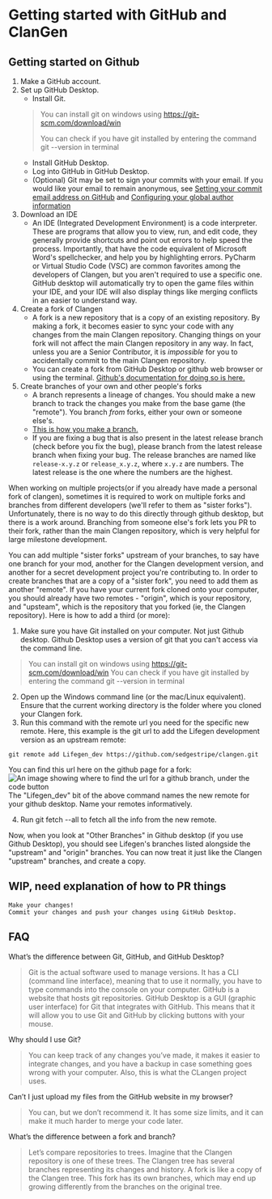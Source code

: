 # Getting started with GitHub and ClanGen

## Getting started on Github

1. Make a GitHub account.
2. Set up GitHub Desktop.
    - Install Git. 
    > You can install git on windows using https://git-scm.com/download/win
    > 
    > You can check if you have git installed by entering the command git --version in terminal
    - Install GitHub Desktop.
    - Log into GitHub in GitHub Desktop.
    - (Optional) Git may be set to sign your commits with your email. If you would like your email to remain anonymous, see [Setting your commit email address on GitHub](https://docs.github.com/en/account-and-profile/setting-up-and-managing-your-personal-account-on-github/managing-email-preferences/setting-your-commit-email-address) and [Configuring your global author information](https://docs.github.com/en/desktop/configuring-and-customizing-github-desktop/configuring-git-for-github-desktop)
3. Download an IDE
    - An IDE (Integrated Development Environment) is a code interpreter. These are programs that allow you to view, run, and edit code, they generally provide shortcuts and point out errors to help speed the process. Importantly, that have the code equivalent of Microsoft Word's spellchecker, and help you by highlighting errors. PyCharm or Virtual Studio Code (VSC) are common favorites among the developers of Clangen, but you aren't required to use a specific one. GitHub desktop will automatically try to open the game files within your IDE, and your IDE will also display things like merging conflicts in an easier to understand way.
4. Create a fork of Clangen
    - A fork is a new repository that is a copy of an existing repository. By making a fork, it becomes easier to sync your code with any changes from the main Clangen repository. Changing things on your fork will not affect the main Clangen repository in any way. In fact, unless you are a Senior Contributor, it is _impossible_ for you to accidentally commit to the main Clangen repository.
    - You can create a fork from GitHub Desktop or github web browser or using the terminal. [Github's documentation for doing so is here.](https://docs.github.com/en/pull-requests/collaborating-with-pull-requests/working-with-forks/fork-a-repo)
5. Create branches of your own and other people's forks
    - A branch represents a lineage of changes. You should make a new branch to track the changes you make from the base game (the "remote"). You branch _from_ forks, either your own or someone else's. 
    - [This is how you make a branch.](https://docs.github.com/en/pull-requests/collaborating-with-pull-requests/proposing-changes-to-your-work-with-pull-requests/creating-and-deleting-branches-within-your-repository)
    - If you are fixing a bug that is also present in the latest release branch (check before you fix the bug), please branch from the latest release branch when fixing your bug. The release branches are named like `release-x.y.z` or `release_x.y.z`, where `x.y.z` are numbers. The latest release is the one where the numbers are the highest. 

When working on multiple projects(or if you already have made a personal fork of clangen), sometimes it is required to work on multiple forks and branches from different developers (we'll refer to them as "sister forks"). Unfortunately, there is no way to do this directly through github desktop, but there is a work around. Branching from someone else's fork lets you PR to their fork, rather than the main Clangen repository, which is very helpful for large milestone development.

You can add multiple "sister forks" upstream of your branches, to say have one branch for your mod, another for the Clangen development version, and another for a secret development project you're contributing to. In order to create branches that are a copy of a "sister fork", you need to add them as another "remote".  If you have your current fork cloned onto your computer, you should already have two remotes - "origin", which is your repository, and "upsteam", which is the repository that you forked (ie, the Clangen repository). Here is how to add a third (or more):

1. Make sure you have Git installed on your computer. Not just Github desktop. Github Desktop uses a version of git that you can't access via the command line. 
> You can install git on windows using https://git-scm.com/download/win
> You can check if you have git installed by entering the command git --version in terminal
2. Open up the Windows command line (or the mac/Linux equivalent). Ensure that the current working directory is the folder where you cloned your Clangen fork. 
3. Run this command with the remote url you need for the specific new remote. Here, this example is the git url to add the Lifegen development version as an upstream remote:
```shell
git remote add Lifegen_dev https://github.com/sedgestripe/clangen.git
``` 
You can find this url here on the github page for a fork:
![An image showing where to find the url for a github branch, under the code button](https://media.discordapp.net/attachments/1229932793191206913/1232500116875902987/github_explain.png?ex=6629aeae&is=66285d2e&hm=a7052baf529201613c9441bbeda71cbcaa4c64bcc1bf65b28bd4891af99d719a&=&format=webp&quality=lossless&width=2206&height=1036)
<br> The "Lifegen_dev" bit of the above command names the new remote for your github desktop. Name your remotes informatively.

4. Run git fetch --all to fetch all the info from the new remote. 

Now, when you look at "Other Branches" in Github desktop (if you use Github Desktop), you should see Lifegen's branches listed alongside the "upstream" and "origin" branches.  You can now treat it just like the Clangen "upstream" branches, and create a copy. 



## WIP, need explanation of how to PR things


    Make your changes!
    Commit your changes and push your changes using GitHub Desktop.

<Write a commit message and push your changes>


## FAQ
What’s the difference between Git, GitHub, and GitHub Desktop?
> Git is the actual software used to manage versions. It has a CLI (command line interface), meaning that to use it normally, you have to type commands into the console on your computer. GitHub is a website that hosts git repositories. GitHub Desktop is a GUI (graphic user interface) for Git that integrates with GitHub. This means that it will allow you to use Git and GitHub by clicking buttons with your mouse.

Why should I use Git?
> You can keep track of any changes you’ve made, it makes it easier to integrate changes, and you have a backup in case something goes wrong with your computer. Also, this is what the CLangen project uses.

Can’t I just upload my files from the GitHub website in my browser?
> You can, but we don’t recommend it. It has some size limits, and it can make it much harder to merge your code later.

What’s the difference between a fork and branch?
> Let’s compare repositories to trees. Imagine that the Clangen repository is one of these trees. The Clangen tree has several branches representing its changes and history. A fork is like a copy of the Clangen tree. This fork has its own branches, which may end up growing differently from the branches on the original tree.
